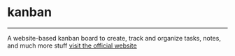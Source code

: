 # kanban
---
A website-based kanban board to create, track and organize tasks, notes, and much more stuff [visit the official website](https://kanban-murex.vercel.app/kanban)
